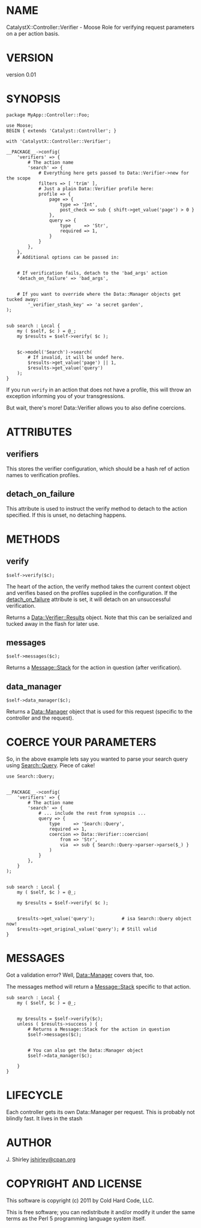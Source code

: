 # NAME

CatalystX::Controller::Verifier - Moose Role for verifying request parameters on a per action basis.

# VERSION

version 0.01

# SYNOPSIS

    package MyApp::Controller::Foo;

    use Moose;
    BEGIN { extends 'Catalyst::Controller'; }

    with 'CatalystX::Controller::Verifier';

    __PACKAGE__->config(
        'verifiers' => {
            # The action name
            'search' => {
                # Everything here gets passed to Data::Verifier->new for the scope
                filters => [ 'trim' ],
                # Just a plain Data::Verifier profile here:
                profile => {
                    page => {
                        type => 'Int',
                        post_check => sub { shift->get_value('page') > 0 }
                    },
                    query => {
                        type     => 'Str',
                        required => 1,
                    }
                }
            },
        },
        # Additional options can be passed in:
    

        # If verification fails, detach to the 'bad_args' action
        'detach_on_failure' => 'bad_args',
        

        # If you want to override where the Data::Manager objects get tucked away:
            '_verifier_stash_key' => 'a secret garden',
    );
    

    sub search : Local {
        my ( $self, $c ) = @_;
        my $results = $self->verify( $c );
     

        $c->model('Search')->search(
            # If invalid, it will be undef here.
            $results->get_value('page') || 1,
            $results->get_value('query')
        );
    }

If you run `verify` in an action that does not have a profile, this will
throw an exception informing you of your transgressions.

But wait, there's more! Data::Verifier allows you to also define coercions.

# ATTRIBUTES

## verifiers

This stores the verifier configuration, which should be a hash ref of action
names to verification profiles.

## detach_on_failure

This attribute is used to instruct the verify method to detach to the action
specified. If this is unset, no detaching happens.

# METHODS

## verify

    $self->verify($c);

The heart of the action, the verify method takes the current context object
and verifies based on the profiles supplied in the configuration. If the
[detach_on_failure](http://search.cpan.org/perldoc?detach_on_failure) attribute is set, it will detach on an unsuccessful
verification.

Returns a [Data::Verifier::Results](http://search.cpan.org/perldoc?Data::Verifier::Results) object.  Note that this can be serialized
and tucked away in the flash for later use.

## messages

    $self->messages($c);

Returns a [Message::Stack](http://search.cpan.org/perldoc?Message::Stack) for the action in question (after verification).

## data_manager

    $self->data_manager($c);

Returns a [Data::Manager](http://search.cpan.org/perldoc?Data::Manager) object that is used for this request (specific to
the controller and the request).

# COERCE YOUR PARAMETERS

So, in the above example lets say you wanted to parse your search query using
[Search::Query](http://search.cpan.org/perldoc?Search::Query). Piece of cake!

    use Search::Query;
    

    __PACKAGE__->config(
        'verifiers' => {
            # The action name
            'search' => {
                # ... include the rest from synopsis ...
                query => {
                    type     => 'Search::Query',
                    required => 1,
                    coercion => Data::Verifier::coercion(
                        from => 'Str',
                        via  => sub { Search::Query->parser->parse($_) }
                    )
                }
            },
        }
    );
    

    sub search : Local {
        my ( $self, $c ) = @_;

        my $results = $self->verify( $c );
     

        $results->get_value('query');          # isa Search::Query object now!
        $results->get_original_value('query'); # Still valid
    }

# MESSAGES

Got a validation error? Well, [Data::Manager](http://search.cpan.org/perldoc?Data::Manager) covers that, too.

The messages method will return a [Message::Stack](http://search.cpan.org/perldoc?Message::Stack) specific to that action.

    sub search : Local {
        my ( $self, $c ) = @_;
    

        my $results = $self->verify($c);
        unless ( $results->success ) {
            # Returns a Message::Stack for the action in question
            $self->messages($c);
        

            # You can also get the Data::Manager object 
            $self->data_manager($c);

        }
    }

# LIFECYCLE

Each controller gets its own Data::Manager per request. This is probably not
blindly fast. It lives in the stash

# AUTHOR

J. Shirley <jshirley@cpan.org>

# COPYRIGHT AND LICENSE

This software is copyright (c) 2011 by Cold Hard Code, LLC.

This is free software; you can redistribute it and/or modify it under
the same terms as the Perl 5 programming language system itself.